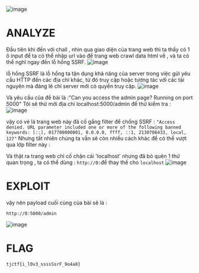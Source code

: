 ![image](https://github.com/user-attachments/assets/959048ba-851d-48ae-bbad-e8edd278995b)

# **ANALYZE**

Đầu tiên khi đến với chall , nhìn qua giao diện của trang web thì ta thấy có 1 ô input để ta có thể nhập url vào để trang web crawl data html về , 
và ta có thể nghĩ ngay đến lỗ hổng SSRF.
![image](https://github.com/user-attachments/assets/d1cbd907-43c1-4e43-9e7a-a05248b93c84)

lỗ hổng SSRF là lỗ hổng ta tận dụng khả năng của server trong việc gửi yêu cầu HTTP đến các địa chỉ khác, từ đó truy cập hoặc tương tác với các tài nguyên 
mà đáng lẽ chỉ server mới có quyền truy cập.
![image](https://github.com/user-attachments/assets/43785324-22d5-494a-b53b-83c72bd6a060)

Và yêu cầu của đề bài là :"Can you access the admin page? Running on port 5000"
Tôi sẽ thử mới địa chỉ localhost:5000/admin để thử kiểm tra : 
![image](https://github.com/user-attachments/assets/32c2687a-07a5-46fe-a3d6-f426a2f8eda2)

vậy có vẻ là trang web này đã cố gắng filter để chống SSRF : 
`"Access denied. URL parameter included one or more of the following banned keywords: [::], 017700000001, 0.0.0.0, ffff, ::1, 2130706433, local, 127"`
Nhưng tất nhiên chúng ta vẫn sẽ còn nhiều cách khác để có thể vượt qua lớp filter này : 

Và thật ra trang web chỉ cố chặn cái 'localhost' nhưng đã bỏ quên 1 thứ quan trọng , ta có thể dùng : `http://0:`để thay thế cho `localhost`
![image](https://github.com/user-attachments/assets/d2f9878e-db5d-47fc-b61c-294094431569)


# **EXPLOIT**
vậy nên payload cuối cùng của bài sẽ là : 
```
http://0:5000/admin
```
![image](https://github.com/user-attachments/assets/4b0a4b7a-6c3f-416b-9f56-740cdca5dc2d)

# **FLAG**
`tjctf{i_l0v3_ssssSsrF_9o4a8}`
